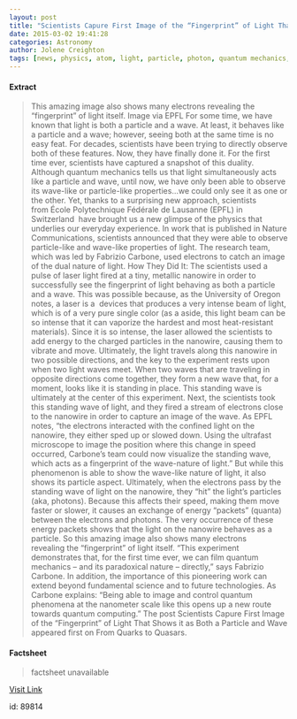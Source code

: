 ```yaml
---
layout: post
title: "Scientists Capure First Image of the “Fingerprint” of Light That Shows it as Both a Particle and Wave"
date: 2015-03-02 19:41:28
categories: Astronomy
author: Jolene Creighton
tags: [news, physics, atom, light, particle, photon, quantum mechanics, science, wave]
---
```



#### Extract
>This amazing image also shows many electrons revealing the &#8220;fingerprint&#8221; of light itself. Image via EPFL
For some time, we have known that light is both a particle and a wave. At least, it behaves like a particle and a wave; however, seeing both at the same time is no easy feat. For decades, scientists have been trying to directly observe both of these features. Now, they have finally done it. For the first time ever, scientists have captured a snapshot of this duality.
Although quantum mechanics tells us that light simultaneously acts like a particle and wave, until now, we have only been able to observe its wave-like or particle-like properties&#8230;we could only see it as one or the other. Yet, thanks to a surprising new approach, scientists from École Polytechnique Fédérale de Lausanne (EPFL) in Switzerland  have brought us a new glimpse of the physics that underlies our everyday experience.
In work that is published in Nature Communications, scientists announced that they were able to observe particle-like and wave-like properties of light. The research team, which was led by Fabrizio Carbone, used electrons to catch an image of the dual nature of light.
How They Did It:
The scientists used a pulse of laser light fired at a tiny, metallic nanowire in order to successfully see the fingerprint of light behaving as both a particle and a wave. This was possible because, as the University of Oregon notes, a laser is a  devices that produces a very intense beam of light, which is of a very pure single color (as a aside, this light beam can be so intense that it can vaporize the hardest and most heat-resistant materials). Since it is so intense, the laser allowed the scientists to add energy to the charged particles in the nanowire, causing them to vibrate and move.
Ultimately, the light travels along this nanowire in two possible directions, and the key to the experiment rests upon when two light waves meet. When two waves that are traveling in opposite directions come together, they form a new wave that, for a moment, looks like it is standing in place. This standing wave is ultimately at the center of this experiment.
Next, the scientists took this standing wave of light, and they fired a stream of electrons close to the nanowire in order to capture an image of the wave. As EPFL notes, &#8220;the electrons interacted with the confined light on the nanowire, they either sped up or slowed down. Using the ultrafast microscope to image the position where this change in speed occurred, Carbone&#8217;s team could now visualize the standing wave, which acts as a fingerprint of the wave-nature of light.&#8221;
But while this phenomenon is able to show the wave-like nature of light, it also shows its particle aspect.
Ultimately, when the electrons pass by the standing wave of light on the nanowire, they &#8220;hit&#8221; the light&#8217;s particles (aka, photons). Because this affects their speed, making them move faster or slower, it causes an exchange of energy &#8220;packets&#8221; (quanta) between the electrons and photons. The very occurrence of these energy packets shows that the light on the nanowire behaves as a particle. So this amazing image also shows many electrons revealing the &#8220;fingerprint&#8221; of light itself.
&#8220;This experiment demonstrates that, for the first time ever, we can film quantum mechanics – and its paradoxical nature – directly,&#8221; says Fabrizio Carbone. In addition, the importance of this pioneering work can extend beyond fundamental science and to future technologies. As Carbone explains: &#8220;Being able to image and control quantum phenomena at the nanometer scale like this opens up a new route towards quantum computing.&#8221;
The post Scientists Capure First Image of the &#8220;Fingerprint&#8221; of Light That Shows it as Both a Particle and Wave appeared first on From Quarks to Quasars.

#### Factsheet
>factsheet unavailable

[Visit Link](http://www.fromquarkstoquasars.com/scientists-capure-first-image-of-the-fingerprint-of-light-that-shows-it-as-both-a-particle-and-wave/)

id:   89814
